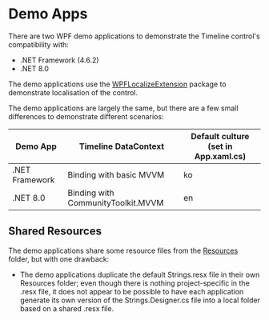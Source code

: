 # Demo Apps
There are two WPF demo applications to demonstrate the Timeline control's compatibility with:
- .NET Framework (4.6.2)
- .NET 8.0

The demo applications use the [WPFLocalizeExtension](https://www.nuget.org/packages/WpfLocalizeExtension) package to demonstrate localisation of the control.

The demo applications are largely the same, but there are a few small differences to demonstrate different scenarios:

| Demo App | Timeline DataContext | Default culture (set in App.xaml.cs) | 
| --- | --- | --- |
| .NET Framework | Binding with basic MVVM | ko |
| .NET 8.0 | Binding with CommunityToolkit.MVVM | en |

## Shared Resources
The demo applications share some resource files from the [Resources](/DemoApps/Resources) folder, but with one drawback:
- The demo applications duplicate the default Strings.resx file in their own Resources folder; even though there is nothing project-specific in the .resx file, it does not appear to be possible to have each application generate its own version of the Strings.Designer.cs file into a local folder based on a shared .resx file.
